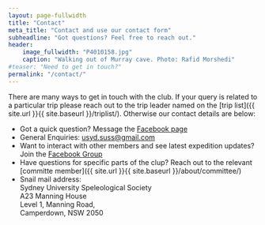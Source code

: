 ```yaml
---
layout: page-fullwidth
title: "Contact"
meta_title: "Contact and use our contact form"
subheadline: "Got questions? Feel free to reach out."
header:
    image_fullwidth: "P4010158.jpg"
    caption: "Walking out of Murray cave. Photo: Rafid Morshedi"
#teaser: "Need to get in touch?"
permalink: "/contact/"
---
```


There are many ways to get in touch with the club. If your query is related to a particular trip please reach out to the trip leader named on the [trip list]({{ site.url }}{{ site.baseurl }}/triplist/). Otherwise our contact details are below:

- Got a quick question? Message the [Facebook page](http://www.facebook.com/suss.caves)
- General Enquiries: usyd.suss@gmail.com
- Want to interact with other members and see latest expedition updates? Join the [Facebook Group](https://www.facebook.com/groups/4999123669/)
- Have questions for specific parts of the clup? Reach out to the relevant [committe member]({{ site.url }}{{ site.baseurl }}/about/committee/)
- Snail mail address:  
    Sydney University Speleological Society  
    A23 Manning House  
    Level 1, Manning Road,  
    Camperdown, NSW 2050
